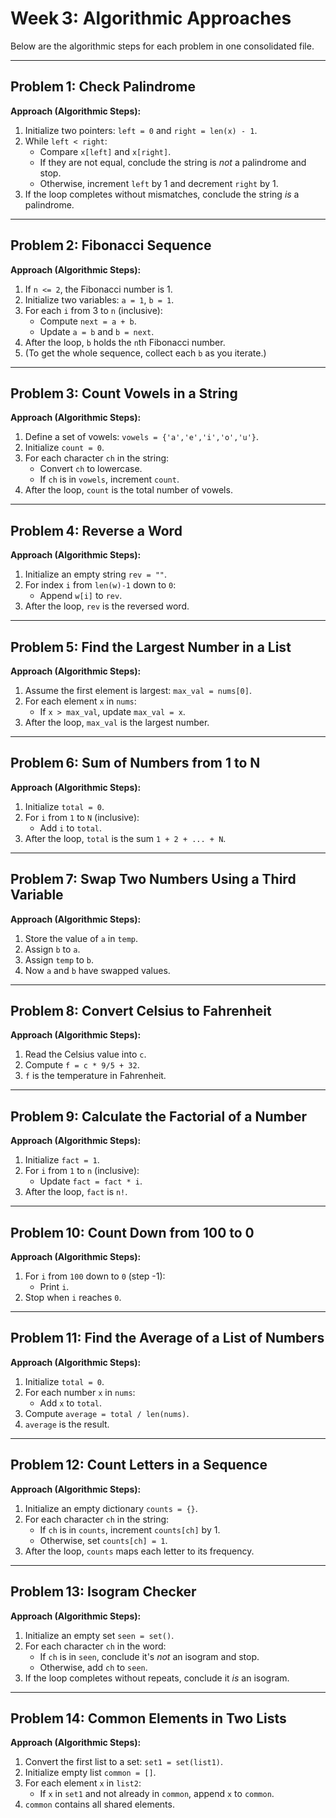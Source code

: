 # Week 3: Algorithmic Approaches

Below are the algorithmic steps for each problem in one consolidated file.

---

## Problem 1: Check Palindrome
**Approach (Algorithmic Steps):**
1. Initialize two pointers: `left = 0` and `right = len(x) - 1`.
2. While `left < right`:
   - Compare `x[left]` and `x[right]`.
   - If they are not equal, conclude the string is *not* a palindrome and stop.
   - Otherwise, increment `left` by 1 and decrement `right` by 1.
3. If the loop completes without mismatches, conclude the string *is* a palindrome.

---

## Problem 2: Fibonacci Sequence
**Approach (Algorithmic Steps):**
1. If `n <= 2`, the Fibonacci number is 1.
2. Initialize two variables: `a = 1`, `b = 1`.
3. For each `i` from 3 to `n` (inclusive):
   - Compute `next = a + b`.
   - Update `a = b` and `b = next`.
4. After the loop, `b` holds the `n`th Fibonacci number.
5. (To get the whole sequence, collect each `b` as you iterate.)

---

## Problem 3: Count Vowels in a String
**Approach (Algorithmic Steps):**
1. Define a set of vowels: `vowels = {'a','e','i','o','u'}`.
2. Initialize `count = 0`.
3. For each character `ch` in the string:
   - Convert `ch` to lowercase.
   - If `ch` is in `vowels`, increment `count`.
4. After the loop, `count` is the total number of vowels.

---

## Problem 4: Reverse a Word
**Approach (Algorithmic Steps):**
1. Initialize an empty string `rev = ""`.
2. For index `i` from `len(w)-1` down to `0`:
   - Append `w[i]` to `rev`.
3. After the loop, `rev` is the reversed word.

---

## Problem 5: Find the Largest Number in a List
**Approach (Algorithmic Steps):**
1. Assume the first element is largest: `max_val = nums[0]`.
2. For each element `x` in `nums`:
   - If `x > max_val`, update `max_val = x`.
3. After the loop, `max_val` is the largest number.

---

## Problem 6: Sum of Numbers from 1 to N
**Approach (Algorithmic Steps):**
1. Initialize `total = 0`.
2. For `i` from `1` to `N` (inclusive):
   - Add `i` to `total`.
3. After the loop, `total` is the sum `1 + 2 + ... + N`.

---

## Problem 7: Swap Two Numbers Using a Third Variable
**Approach (Algorithmic Steps):**
1. Store the value of `a` in `temp`.
2. Assign `b` to `a`.
3. Assign `temp` to `b`.
4. Now `a` and `b` have swapped values.

---

## Problem 8: Convert Celsius to Fahrenheit
**Approach (Algorithmic Steps):**
1. Read the Celsius value into `c`.
2. Compute `f = c * 9/5 + 32`.
3. `f` is the temperature in Fahrenheit.

---

## Problem 9: Calculate the Factorial of a Number
**Approach (Algorithmic Steps):**
1. Initialize `fact = 1`.
2. For `i` from `1` to `n` (inclusive):
   - Update `fact = fact * i`.
3. After the loop, `fact` is `n!`.

---

## Problem 10: Count Down from 100 to 0
**Approach (Algorithmic Steps):**
1. For `i` from `100` down to `0` (step -1):
   - Print `i`.
2. Stop when `i` reaches `0`.

---

## Problem 11: Find the Average of a List of Numbers
**Approach (Algorithmic Steps):**
1. Initialize `total = 0`.
2. For each number `x` in `nums`:
   - Add `x` to `total`.
3. Compute `average = total / len(nums)`.
4. `average` is the result.

---

## Problem 12: Count Letters in a Sequence
**Approach (Algorithmic Steps):**
1. Initialize an empty dictionary `counts = {}`.
2. For each character `ch` in the string:
   - If `ch` is in `counts`, increment `counts[ch]` by 1.
   - Otherwise, set `counts[ch] = 1`.
3. After the loop, `counts` maps each letter to its frequency.

---

## Problem 13: Isogram Checker
**Approach (Algorithmic Steps):**
1. Initialize an empty set `seen = set()`.
2. For each character `ch` in the word:
   - If `ch` is in `seen`, conclude it's *not* an isogram and stop.
   - Otherwise, add `ch` to `seen`.
3. If the loop completes without repeats, conclude it *is* an isogram.

---

## Problem 14: Common Elements in Two Lists
**Approach (Algorithmic Steps):**
1. Convert the first list to a set: `set1 = set(list1)`.
2. Initialize empty list `common = []`.
3. For each element `x` in `list2`:
   - If `x` in `set1` and not already in `common`, append `x` to `common`.
4. `common` contains all shared elements.
